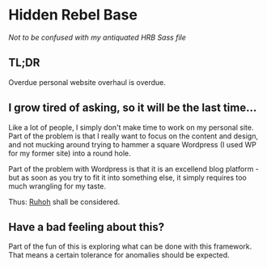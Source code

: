 # Hidden Rebel Base

_Not to be confused with my antiquated HRB Sass file_

## TL;DR

Overdue personal website overhaul is overdue. 

## I grow tired of asking, so it will be the last time...

Like a lot of people, I simply don't make time to work on my personal site. Part of the problem is that I really want to focus on the content and design, and not mucking around trying to hammer a square Wordpress (I used WP for my former site) into a round hole. 

Part of the problem with Wordpress is that it is an excellend blog platform - but as soon as you try to fit it into something else, it simply requires too much wrangling for my taste.

Thus: [Ruhoh](http://ruhoh.com) shall be considered.

## Have a bad feeling about this?

Part of the fun of this is exploring what can be done with this framework. That means a certain tolerance for anomalies should be expected.

